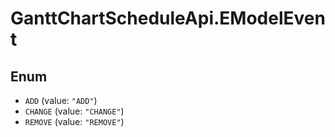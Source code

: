 # GanttChartScheduleApi.EModelEvent

## Enum

* `ADD` (value: `"ADD"`)
* `CHANGE` (value: `"CHANGE"`)
* `REMOVE` (value: `"REMOVE"`)
